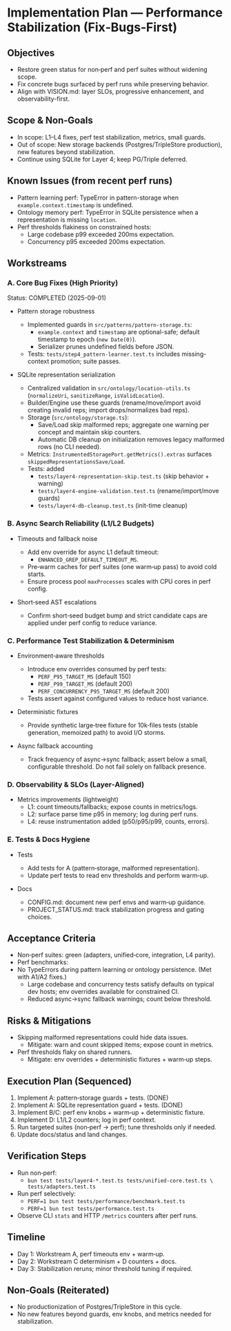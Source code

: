 # Implementation Plan — Performance Stabilization (Fix‑Bugs‑First)

## Objectives

- Restore green status for non‑perf and perf suites without widening
  scope.
- Fix concrete bugs surfaced by perf runs while preserving behavior.
- Align with VISION.md: layer SLOs, progressive enhancement, and
  observability-first.

## Scope & Non‑Goals

- In scope: L1–L4 fixes, perf test stabilization, metrics, small guards.
- Out of scope: New storage backends (Postgres/TripleStore production),
  new features beyond stabilization.
- Continue using SQLite for Layer 4; keep PG/Triple deferred.

## Known Issues (from recent perf runs)

- Pattern learning perf: TypeError in pattern-storage when
  `example.context.timestamp` is undefined.
- Ontology memory perf: TypeError in SQLite persistence when a
  representation is missing `location`.
- Perf thresholds flakiness on constrained hosts:
  - Large codebase p99 exceeded 200ms expectation.
  - Concurrency p95 exceeded 200ms expectation.

## Workstreams

### A. Core Bug Fixes (High Priority)

Status: COMPLETED (2025-09-01)

- Pattern storage robustness
  - Implemented guards in `src/patterns/pattern-storage.ts`:
    - `example.context` and `timestamp` are optional-safe; default timestamp to epoch (`new Date(0)`).
    - Serializer prunes undefined fields before JSON.
  - Tests: `tests/step4_pattern-learner.test.ts` includes missing-context promotion; suite passes.

- SQLite representation serialization
  - Centralized validation in `src/ontology/location-utils.ts` (`normalizeUri`, `sanitizeRange`, `isValidLocation`).
  - Builder/Engine use these guards (rename/move/import avoid creating invalid reps; import drops/normalizes bad reps).
  - Storage (`src/ontology/storage.ts`):
    - Save/Load skip malformed reps; aggregate one warning per concept and maintain skip counters.
    - Automatic DB cleanup on initialization removes legacy malformed rows (no CLI needed).
  - Metrics: `InstrumentedStoragePort.getMetrics().extras` surfaces `skippedRepresentationsSave/Load`.
  - Tests: added
    - `tests/layer4-representation-skip.test.ts` (skip behavior + warning)
    - `tests/layer4-engine-validation.test.ts` (rename/import/move guards)
    - `tests/layer4-db-cleanup.test.ts` (init-time cleanup)

### B. Async Search Reliability (L1/L2 Budgets)

- Timeouts and fallback noise
  - Add env override for async L1 default timeout:
    - `ENHANCED_GREP_DEFAULT_TIMEOUT_MS`.
  - Pre‑warm caches for perf suites (one warm‑up pass) to avoid cold
    starts.
  - Ensure process pool `maxProcesses` scales with CPU cores in perf
    config.

- Short‑seed AST escalations
  - Confirm short‑seed budget bump and strict candidate caps are applied
    under perf config to reduce variance.

### C. Performance Test Stabilization & Determinism

- Environment‑aware thresholds
  - Introduce env overrides consumed by perf tests:
    - `PERF_P95_TARGET_MS` (default 150)
    - `PERF_P99_TARGET_MS` (default 200)
    - `PERF_CONCURRENCY_P95_TARGET_MS` (default 200)
  - Tests assert against configured values to reduce host variance.

- Deterministic fixtures
  - Provide synthetic large‑tree fixture for 10k‑files tests (stable
    generation, memoized path) to avoid I/O storms.

- Async fallback accounting
  - Track frequency of async→sync fallback; assert below a small,
    configurable threshold. Do not fail solely on fallback presence.

### D. Observability & SLOs (Layer‑Aligned)

- Metrics improvements (lightweight)
  - L1: count timeouts/fallbacks; expose counts in metrics/logs.
  - L2: surface parse time p95 in memory; log during perf runs.
  - L4: reuse instrumentation added (p50/p95/p99, counts, errors).

### E. Tests & Docs Hygiene

- Tests
  - Add tests for A (pattern‑storage, malformed representation).
  - Update perf tests to read env thresholds and perform warm‑up.

- Docs
  - CONFIG.md: document new perf envs and warm‑up guidance.
  - PROJECT_STATUS.md: track stabilization progress and gating choices.

## Acceptance Criteria

- Non‑perf suites: green (adapters, unified‑core, integration, L4 parity).
- Perf benchmarks:
- No TypeErrors during pattern learning or ontology persistence. (Met with A1/A2 fixes.)
  - Large codebase and concurrency tests satisfy defaults on typical
    dev hosts; env overrides available for constrained CI.
  - Reduced async→sync fallback warnings; count below threshold.

## Risks & Mitigations

- Skipping malformed representations could hide data issues.
  - Mitigate: warn and count skipped items; expose count in metrics.
- Perf thresholds flaky on shared runners.
  - Mitigate: env overrides + deterministic fixtures + warm‑up steps.

## Execution Plan (Sequenced)

1) Implement A: pattern‑storage guards + tests. (DONE)
2) Implement A: SQLite representation guard + tests. (DONE)
3) Implement B/C: perf env knobs + warm‑up + deterministic fixture.
4) Implement D: L1/L2 counters; log in perf context.
5) Run targeted suites (non‑perf → perf); tune thresholds only if
   needed.
6) Update docs/status and land changes.

## Verification Steps

- Run non‑perf:
  - `bun test tests/layer4-*.test.ts tests/unified-core.test.ts \
     tests/adapters.test.ts`
- Run perf selectively:
  - `PERF=1 bun test tests/performance/benchmark.test.ts`
  - `PERF=1 bun test tests/performance.test.ts`
- Observe CLI `stats` and HTTP `/metrics` counters after perf runs.

## Timeline

- Day 1: Workstream A, perf timeouts env + warm‑up.
- Day 2: Workstream C determinism + D counters + docs.
- Day 3: Stabilization reruns; minor threshold tuning if required.

## Non‑Goals (Reiterated)

- No productionization of Postgres/TripleStore in this cycle.
- No new features beyond guards, env knobs, and metrics needed for
  stabilization.
